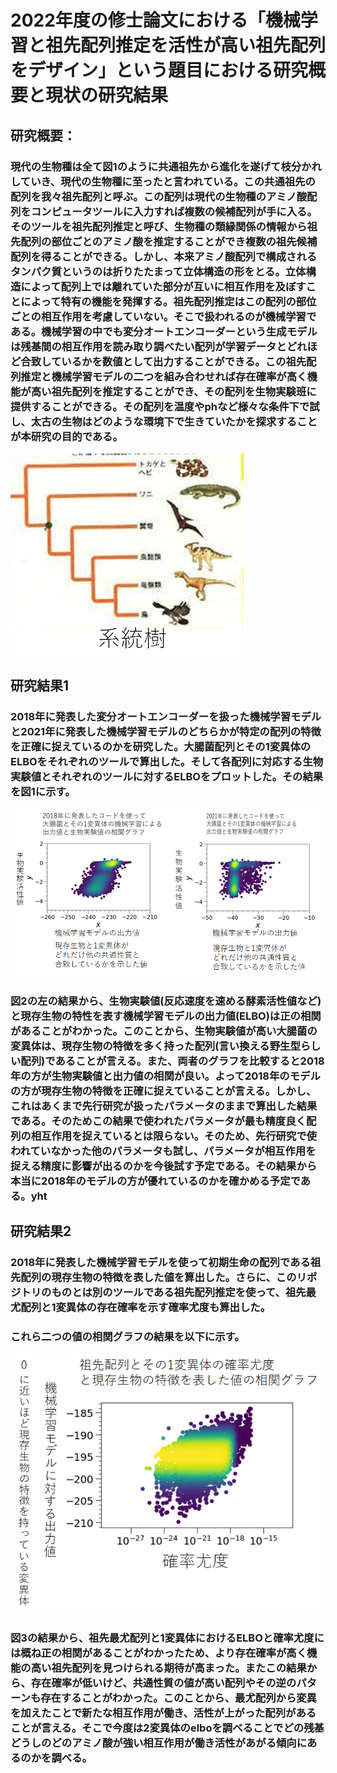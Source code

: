 # 2022年度の修士論文における「機械学習と祖先配列推定を活性が高い祖先配列をデザイン」という題目における研究概要と現状の研究結果<br>

## 研究概要：<br>
### 現代の生物種は全て図1のように共通祖先から進化を遂げて枝分かれしていき、現代の生物種に至ったと言われている。この共通祖先の配列を我々祖先配列と呼ぶ。この配列は現代の生物種のアミノ酸配列をコンピュータツールに入力すれば複数の候補配列が手に入る。そのツールを祖先配列推定と呼び、生物種の類縁関係の情報から祖先配列の部位ごとのアミノ酸を推定することができ複数の祖先候補配列を得ることができる。しかし、本来アミノ酸配列で構成されるタンパク質というのは折りたたまって立体構造の形をとる。立体構造によって配列上では離れていた部分が互いに相互作用を及ぼすことによって特有の機能を発揮する。祖先配列推定はこの配列の部位ごとの相互作用を考慮していない。そこで扱われるのが機械学習である。機械学習の中でも変分オートエンコーダーという生成モデルは残基間の相互作用を読み取り調べたい配列が学習データとどれほど合致しているかを数値として出力することができる。この祖先配列推定と機械学習モデルの二つを組み合わせれば存在確率が高く機能が高い祖先配列を推定することができ、その配列を生物実験班に提供することができる。その配列を温度やphなど様々な条件下で試し、太古の生物はどのような環境下で生きていたかを探求することが本研究の目的である。
![2018年のコードと2021年のコードの性能](系統樹.png "図1:系統樹" )<br>


## 研究結果1<br>
### 2018年に発表した変分オートエンコーダーを扱った機械学習モデルと2021年に発表した機械学習モデルのどちらかが特定の配列の特徴を正確に捉えているのかを研究した。大腸菌配列とその1変異体のELBOをそれぞれのツールで算出した。そして各配列に対応する生物実験値とそれぞれのツールに対するELBOをプロットした。その結果を図1に示す。<br>
![2018年のコードと2021年のコードの性能](生物実験_Elbo_2018_2021.png "図2:祖先配列とその1変異体の特徴量と確率尤度の相関関係" )<br>
### 図2の左の結果から、生物実験値(反応速度を速める酵素活性値など)と現存生物の特性を表す機械学習モデルの出力値(ELBO)は正の相関があることがわかった。このことから、生物実験値が高い大腸菌の変異体は、現存生物の特徴を多く持った配列(言い換える野生型らしい配列)であることが言える。また、両者のグラフを比較すると2018年の方が生物実験値と出力値の相関が良い。よって2018年のモデルの方が現存生物の特徴を正確に捉えていることが言える。しかし、これはあくまで先行研究が扱ったパラメータのままで算出した結果である。そのためこの結果で使われたパラメータが最も精度良く配列の相互作用を捉えているとは限らない。そのため、先行研究で使われていなかった他のパラメータも試し、パラメータが相互作用を捉える精度に影響が出るのかを今後試す予定である。その結果から本当に2018年のモデルの方が優れているのかを確かめる予定である。yht

## 研究結果2
### 2018年に発表した機械学習モデルを使って初期生命の配列である祖先配列の現存生物の特徴を表した値を算出した。さらに、このリポジトリのものとは別のツールである祖先配列推定を使って、祖先最尤配列と1変異体の存在確率を示す確率尤度も算出した。<br>
### これら二つの値の相関グラフの結果を以下に示す。<br>
![祖先最尤配列とその1変異体のELBOと確率尤度の関係](祖先配列_確率尤度_ELBO.png "図3:祖先配列とその1変異体の特徴量と確率尤度の相関関係" )<br>
### 図3の結果から、祖先最尤配列と1変異体におけるELBOと確率尤度には概ね正の相関があることがわかったため、より存在確率が高く機能の高い祖先配列を見つけられる期待が高まった。またこの結果から、存在確率が低いけど、共通性質の値が高い配列やその逆のパターンも存在することがわかった。このことから、最尤配列から変異を加えたことで新たな相互作用が働き、活性が上がった配列があることが言える。そこで今度は2変異体のelboを調べることでどの残基どうしのどのアミノ酸が強い相互作用が働き活性があがる傾向にあるのかを調べる。



